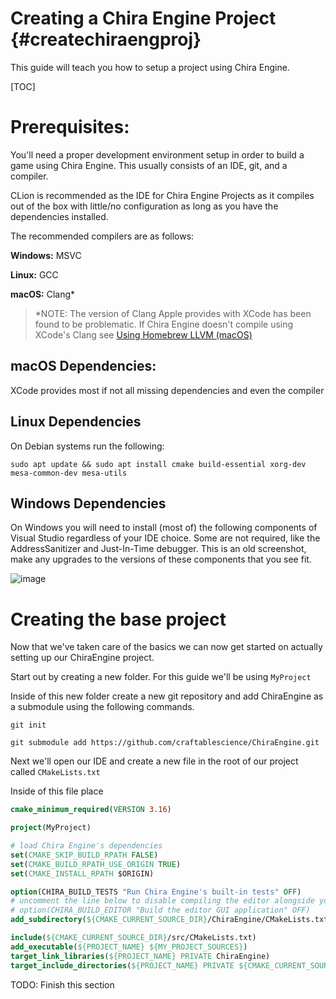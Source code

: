 # Creating a Chira Engine Project {#createchiraengproj}
This guide will teach you how to setup a project using Chira Engine.

[TOC]

# Prerequisites:
You'll need a proper development environment setup in order to build a game using Chira Engine. This usually consists of an IDE, git, and a compiler.

CLion is recommended as the IDE for Chira Engine Projects as it compiles out of the box with little/no configuration as long as you have the dependencies installed.

The recommended compilers are as follows:

**Windows:** MSVC

**Linux:** GCC

**macOS:** Clang*

> *NOTE: The version of Clang Apple provides with XCode has been found to be problematic. If Chira Engine doesn't compile using XCode's Clang see [Using Homebrew LLVM (macOS)]()

## macOS Dependencies:
XCode provides most if not all missing dependencies and even the compiler

## Linux Dependencies
On Debian systems run the following:
```
sudo apt update && sudo apt install cmake build-essential xorg-dev mesa-common-dev mesa-utils
```

## Windows Dependencies
On Windows you will need to install (most of) the following components of Visual Studio regardless of your IDE choice. Some are not required, like the AddressSanitizer and Just-In-Time debugger. This is an old screenshot, make any upgrades to the versions of these components that you see fit.

![image](https://user-images.githubusercontent.com/26600014/128105644-cfa92f30-dc96-4476-a4c9-8d8b5f3ce129.png)

# Creating the base project
Now that we've taken care of the basics we can now get started on actually setting up our ChiraEngine project.

Start out by creating a new folder. For this guide we'll be using `MyProject`

Inside of this new folder create a new git repository and add ChiraEngine as a submodule using the following commands.
 
```
git init

git submodule add https://github.com/craftablescience/ChiraEngine.git
```

Next we'll open our IDE and create a new file in the root of our project called `CMakeLists.txt`

Inside of this file place
```CMake
cmake_minimum_required(VERSION 3.16)

project(MyProject)

# load Chira Engine's dependencies
set(CMAKE_SKIP_BUILD_RPATH FALSE)
set(CMAKE_BUILD_RPATH_USE_ORIGIN TRUE)
set(CMAKE_INSTALL_RPATH $ORIGIN)

option(CHIRA_BUILD_TESTS "Run Chira Engine's built-in tests" OFF)
# uncomment the line below to disable compiling the editor alongside your project
# option(CHIRA_BUILD_EDITOR "Build the editor GUI application" OFF)
add_subdirectory(${CMAKE_CURRENT_SOURCE_DIR}/ChiraEngine/CMakeLists.txt)

include(${CMAKE_CURRENT_SOURCE_DIR}/src/CMakeLists.txt)
add_executable(${PROJECT_NAME} ${MY_PROJECT_SOURCES})
target_link_libraries(${PROJECT_NAME} PRIVATE ChiraEngine)
target_include_directories(${PROJECT_NAME} PRIVATE ${CMAKE_CURRENT_SOURCE_DIR}/src)
```
TODO: Finish this section
